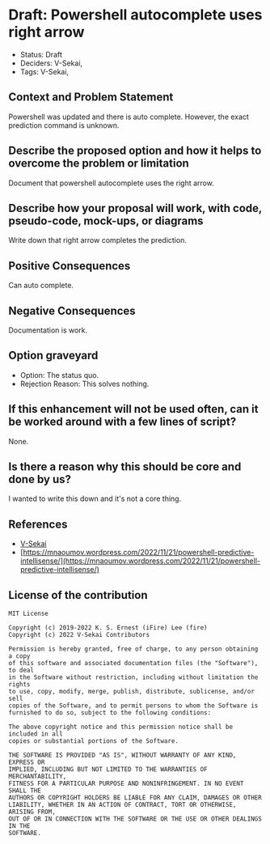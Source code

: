 # Draft: Powershell autocomplete uses right arrow

- Status: Draft <!-- draft | proposed | rejected | accepted | deprecated | superseded by -->
- Deciders: V-Sekai,
- Tags: V-Sekai,

## Context and Problem Statement

Powershell was updated and there is auto complete. However, the exact prediction command is unknown.

## Describe the proposed option and how it helps to overcome the problem or limitation

Document that powershell autocomplete uses the right arrow.

## Describe how your proposal will work, with code, pseudo-code, mock-ups, or diagrams

Write down that right arrow completes the prediction.

## Positive Consequences <!-- improvement of quality attribute satisfaction, follow-up decisions required -->

Can auto complete.

## Negative Consequences <!-- compromising quality attribute, follow-up decisions required -->

Documentation is work.

## Option graveyard

- Option: The status quo. <!-- List the proposed options no longer open for consideration. -->
- Rejection Reason: This solves nothing. <!-- List the reasons for the rejection: (the bad traits) -->

## If this enhancement will not be used often, can it be worked around with a few lines of script?

None.

## Is there a reason why this should be core and done by us?

I wanted to write this down and it's not a core thing.

## References

- [V-Sekai](https://v-sekai.org/)
- [https://mnaoumov.wordpress.com/2022/11/21/powershell-predictive-intellisense/](https://mnaoumov.wordpress.com/2022/11/21/powershell-predictive-intellisense/)

## License of the contribution

```
MIT License

Copyright (c) 2019-2022 K. S. Ernest (iFire) Lee (fire)
Copyright (c) 2022 V-Sekai Contributors

Permission is hereby granted, free of charge, to any person obtaining a copy
of this software and associated documentation files (the "Software"), to deal
in the Software without restriction, including without limitation the rights
to use, copy, modify, merge, publish, distribute, sublicense, and/or sell
copies of the Software, and to permit persons to whom the Software is
furnished to do so, subject to the following conditions:

The above copyright notice and this permission notice shall be included in all
copies or substantial portions of the Software.

THE SOFTWARE IS PROVIDED "AS IS", WITHOUT WARRANTY OF ANY KIND, EXPRESS OR
IMPLIED, INCLUDING BUT NOT LIMITED TO THE WARRANTIES OF MERCHANTABILITY,
FITNESS FOR A PARTICULAR PURPOSE AND NONINFRINGEMENT. IN NO EVENT SHALL THE
AUTHORS OR COPYRIGHT HOLDERS BE LIABLE FOR ANY CLAIM, DAMAGES OR OTHER
LIABILITY, WHETHER IN AN ACTION OF CONTRACT, TORT OR OTHERWISE, ARISING FROM,
OUT OF OR IN CONNECTION WITH THE SOFTWARE OR THE USE OR OTHER DEALINGS IN THE
SOFTWARE.
```
